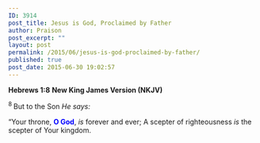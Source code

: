 ```yaml
---
ID: 3914
post_title: Jesus is God, Proclaimed by Father
author: Praison
post_excerpt: ""
layout: post
permalink: /2015/06/jesus-is-god-proclaimed-by-father/
published: true
post_date: 2015-06-30 19:02:57
---
```

<strong>Hebrews 1:8</strong>
<strong> New King James Version (NKJV)</strong>
<p class="first-line-none top-1"><span id="en-NKJV-29972" class="text Heb-1-8"><sup class="versenum">8 </sup>But to the Son <i>He says:</i></span></p>

<div class="poetry top-1">
<p class="line"><span class="text Heb-1-8"><span class="oblique">“Your throne, <span style="color: #0000ff;"><strong>O God</strong></span>,</span> <i>is</i> <span class="oblique">forever and ever;</span></span>
<span class="text Heb-1-8"><span class="oblique">A scepter of righteousness <i>is</i> the scepter of Your kingdom.</span></span></p>

</div>
&nbsp;
